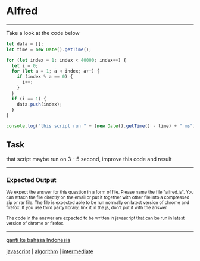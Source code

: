 # Alfred

---

Take a look at the code below
```js
let data = [];
let time = new Date().getTime();

for (let index = 1; index < 40000; index++) {
  let i = 0;
  for (let a = 1; a < index; a++) {
    if (index % a == 0) {
      i++;
    }
  }
  if (i == 1) {
    data.push(index);
  }
}

console.log("this script run " + (new Date().getTime() - time) + " ms");
```

## Task

that script maybe run on 3 - 5 second, improve this code and result

---

### Expected Output

<p><sub>We expect the answer for this question in a form of file. Please name the file "alfred.js". You can attach the file directly on the email or put it together with other file into a compressed zip or rar file. The file is expected able to be run normally on latest version of chrome and firefox. If you use third party library, link it in the js, don't put it with the answer</sub></p>

<p><sub>The code in the answer are expected to be written in javascript that can be run in latest version of chrome or firefox.</sub></p>

---

[ganti ke bahasa Indonesia](../id/alfred.md)

[javascript](tags/javascript.md) 
| [algorithm](tags/algorithm.md) 
| [intermediate](tags/intermediate.md) 

